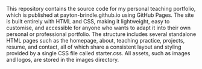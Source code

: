 This repository contains the source code for my personal teaching portfolio, which is published at payton-brindle.github.io
 using GitHub Pages. The site is built entirely with HTML and CSS, making it lightweight, easy to customise, and accessible for anyone who wants to adapt it into their own personal or professional portfolio. The structure includes several standalone HTML pages such as the homepage, about, teaching practice, projects, resume, and contact, all of which share a consistent layout and styling provided by a single CSS file called starter.css. All assets, such as images and logos, are stored in the images directory.
